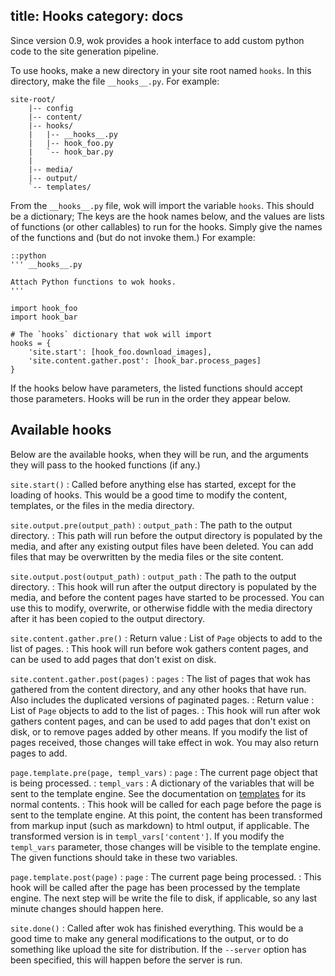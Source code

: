 title: Hooks
category: docs
---
Since version 0.9, wok provides a hook interface to add custom python code to
the site generation pipeline.

To use hooks, make a new directory in your site root named `hooks`. In this 
directory, make the file `__hooks__.py`. For example:

    site-root/
        |-- config
        |-- content/
        |-- hooks/
        |   |-- __hooks__.py
        |   |-- hook_foo.py
        |   `-- hook_bar.py
        |
        |-- media/
        |-- output/
        `-- templates/


From the `__hooks__.py` file, wok will import the variable `hooks`. 
This should be a dictionary; The keys are the hook names below, and the values 
are lists of functions (or other callables) to run for the hooks. Simply give 
the names of the functions and (but do not invoke them.) For example:

    ::python
    ''' __hooks__.py

    Attach Python functions to wok hooks.
    '''

    import hook_foo
    import hook_bar

    # The `hooks` dictionary that wok will import
    hooks = {
        'site.start': [hook_foo.download_images],
        'site.content.gather.post': [hook_bar.process_pages]
    }

If the hooks below have parameters, the listed functions should accept
those parameters. Hooks will be run in the order they appear below.

Available hooks
---------------
Below are the available hooks, when they will be run, and the arguments they
will pass to the hooked functions (if any.)

<!-- I don't know why this <p> isn't applied automatically... -->

`site.start()`
:   Called before anything else has started, except for the loading of hooks.
    This would be a good time to modify the content, templates, or the files in
    the media directory.

`site.output.pre(output_path)`
:   `output_path`
    :   The path to the output directory.
:   This path will run before the output directory is populated by the media,
    and after any existing output files have been deleted. You can add files
    that may be overwritten by the media files or the site content.

`site.output.post(output_path)`
:   `output_path`
    :   The path to the output directory.
:   This hook will run after the output directory is populated by the media,
    and before the content pages have started to be processed. You can use this
    to modify, overwrite, or otherwise fiddle with the media directory after it
    has been copied to the output directory.

`site.content.gather.pre()`
:   Return value
    :   List of `Page` objects to add to the list of pages.
:   This hook will run before wok gathers content pages, and can be used to add
    pages that don't exist on disk.

`site.content.gather.post(pages)`
:   `pages`
    :   The list of pages that wok has gathered from the content directory, and
        any other hooks that have run. Also includes the duplicated versions of
        paginated pages.
:   Return value
    :   List of `Page` objects to add to the list of pages.
:   This hook will run after wok gathers content pages, and can be used to add
    pages that don't exist on disk, or to remove pages added by other means. If
    you modify the list of pages received, those changes will take effect in
    wok. You may also return pages to add.

`page.template.pre(page, templ_vars)`
:   `page`
    :   The current page object that is being processed.
:   `templ_vars`
    :   A dictionary of the variables that will be sent to the template engine.
        See the documentation on [templates][] for its normal contents.
:   This hook will be called for each page before the page is sent to
    the template engine. At this point, the content has been transformed
    from markup input (such as markdown) to html output, if applicable.
    The transformed version is in `templ_vars['content']`. If you
    modify the `templ_vars` parameter, those changes will be visible to
    the template engine. The given functions should take in these two
    variables.

[templates]: /docs/templates/

`page.template.post(page)`
:   `page`
    :   The current page being processed.
:   This hook will be called after the page has been processed by the template
    engine. The next step will be write the file to disk, if applicable, so any
    last minute changes should happen here.

`site.done()`
:   Called after wok has finished everything. This would be a good time to make
    any general modifications to the output, or to do something like upload the
    site for distribution. If the `--server` option has been specified, this
    will happen before the server is run.
